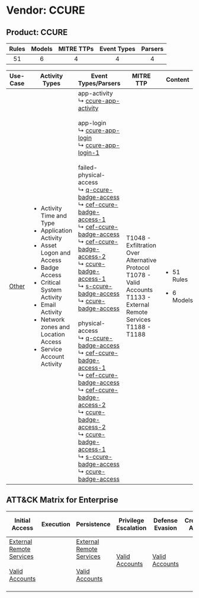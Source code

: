 Vendor: CCURE
=============
Product: CCURE
--------------
| Rules | Models | MITRE TTPs | Event Types | Parsers |
|:-----:|:------:|:----------:|:-----------:|:-------:|
|  51   |   6    |     4      |      4      |    4    |

|               Use-Case                | Activity Types                                                                                                                                                                                                                                                | Event Types/Parsers                                                                                                                                                                                                                                                                                                                                                                                                                                                                                                                                                                                                                                                                                                                                                                                                                                                                                                                                                                                                                                                                                                                                                                                                                                                                                                                                                                                                                                                                                                                                                                  | MITRE TTP                                                                                                                         | Content                                              |
|:-------------------------------------:| ------------------------------------------------------------------------------------------------------------------------------------------------------------------------------------------------------------------------------------------------------------- | ------------------------------------------------------------------------------------------------------------------------------------------------------------------------------------------------------------------------------------------------------------------------------------------------------------------------------------------------------------------------------------------------------------------------------------------------------------------------------------------------------------------------------------------------------------------------------------------------------------------------------------------------------------------------------------------------------------------------------------------------------------------------------------------------------------------------------------------------------------------------------------------------------------------------------------------------------------------------------------------------------------------------------------------------------------------------------------------------------------------------------------------------------------------------------------------------------------------------------------------------------------------------------------------------------------------------------------------------------------------------------------------------------------------------------------------------------------------------------------------------------------------------------------------------------------------------------------ | --------------------------------------------------------------------------------------------------------------------------------- | ---------------------------------------------------- |
| [Other](../UseCases/usecase_other.md) | <ul><li>Activity Time  and Type</li><li>Application Activity</li><li>Asset Logon and Access</li><li>Badge Access</li><li>Critical System Activity</li><li>Email Activity</li><li>Network zones and Location Access</li><li>Service Account Activity</li></ul> |  app-activity<br> ↳ [ccure-app-activity](../Parsers/parserContent_ccure-app-activity.md)<br><br> app-login<br> ↳ [ccure-app-login](../Parsers/parserContent_ccure-app-login.md)<br> ↳ [ccure-app-login-1](../Parsers/parserContent_ccure-app-login-1.md)<br><br> failed-physical-access<br> ↳ [q-ccure-badge-access](../Parsers/parserContent_q-ccure-badge-access.md)<br> ↳ [cef-ccure-badge-access-1](../Parsers/parserContent_cef-ccure-badge-access-1.md)<br> ↳ [cef-ccure-badge-access](../Parsers/parserContent_cef-ccure-badge-access.md)<br> ↳ [cef-ccure-badge-access-2](../Parsers/parserContent_cef-ccure-badge-access-2.md)<br> ↳ [ccure-badge-access-1](../Parsers/parserContent_ccure-badge-access-1.md)<br> ↳ [s-ccure-badge-access](../Parsers/parserContent_s-ccure-badge-access.md)<br> ↳ [ccure-badge-access](../Parsers/parserContent_ccure-badge-access.md)<br><br> physical-access<br> ↳ [q-ccure-badge-access](../Parsers/parserContent_q-ccure-badge-access.md)<br> ↳ [cef-ccure-badge-access-1](../Parsers/parserContent_cef-ccure-badge-access-1.md)<br> ↳ [cef-ccure-badge-access](../Parsers/parserContent_cef-ccure-badge-access.md)<br> ↳ [cef-ccure-badge-access-2](../Parsers/parserContent_cef-ccure-badge-access-2.md)<br> ↳ [ccure-badge-access-2](../Parsers/parserContent_ccure-badge-access-2.md)<br> ↳ [ccure-badge-access-1](../Parsers/parserContent_ccure-badge-access-1.md)<br> ↳ [s-ccure-badge-access](../Parsers/parserContent_s-ccure-badge-access.md)<br> ↳ [ccure-badge-access](../Parsers/parserContent_ccure-badge-access.md)<br> | T1048 - Exfiltration Over Alternative Protocol<br>T1078 - Valid Accounts<br>T1133 - External Remote Services<br>T1188 - T1188<br> | <ul><li>51 Rules</li></ul><ul><li>6 Models</li></ul> |

ATT&CK Matrix for Enterprise
----------------------------
| Initial Access                                                                                                                                   | Execution | Persistence                                                                                                                                      | Privilege Escalation                                                | Defense Evasion                                                     | Credential Access | Discovery | Lateral Movement | Collection | Command and Control | Exfiltration                                                                                | Impact |
| ------------------------------------------------------------------------------------------------------------------------------------------------ | --------- | ------------------------------------------------------------------------------------------------------------------------------------------------ | ------------------------------------------------------------------- | ------------------------------------------------------------------- | ----------------- | --------- | ---------------- | ---------- | ------------------- | ------------------------------------------------------------------------------------------- | ------ |
| [External Remote Services](https://attack.mitre.org/techniques/T1133)<br><br>[Valid Accounts](https://attack.mitre.org/techniques/T1078)<br><br> |           | [External Remote Services](https://attack.mitre.org/techniques/T1133)<br><br>[Valid Accounts](https://attack.mitre.org/techniques/T1078)<br><br> | [Valid Accounts](https://attack.mitre.org/techniques/T1078)<br><br> | [Valid Accounts](https://attack.mitre.org/techniques/T1078)<br><br> |                   |           |                  |            |                     | [Exfiltration Over Alternative Protocol](https://attack.mitre.org/techniques/T1048)<br><br> |        |